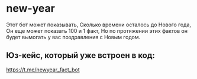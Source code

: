 # new-year
  Этот бот может показывать,
  Cколько времени осталось до Нового года, 
  Он еще может показать 100 и 1 факт, 
  Но по протяжении этих фактов он будет вымогать у вас поздравления с Новым годом.

## Юз-кейс, который уже встроен в код: 
https://t.me/newyear_fact_bot

